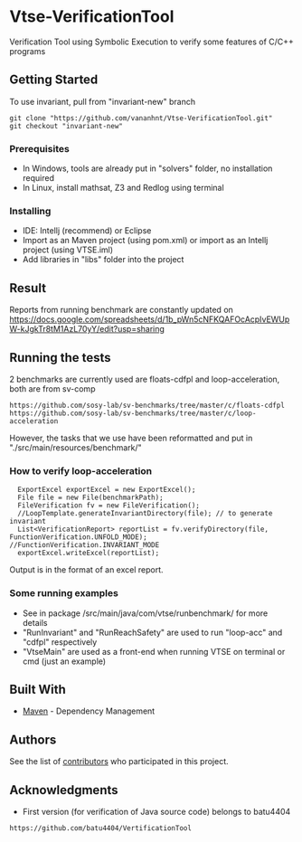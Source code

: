 # Vtse-VerificationTool
Verification Tool using Symbolic Execution to verify some features of C/C++ programs

## Getting Started

To use invariant, pull from "invariant-new" branch
```
git clone "https://github.com/vananhnt/Vtse-VerificationTool.git"
git checkout "invariant-new"
```

### Prerequisites

- In Windows, tools are already put in "solvers" folder, no installation required
- In Linux, install mathsat, Z3 and Redlog using terminal

### Installing

- IDE: Intellj (recommend) or Eclipse
- Import as an Maven project (using pom.xml) or import as an Intellj project (using VTSE.iml)
- Add libraries in "libs" folder into the project

## Result
Reports from running benchmark are constantly updated on https://docs.google.com/spreadsheets/d/1b_pWn5cNFKQAFOcAcpIvEWUpW-kJgkTr8tM1AzL70yY/edit?usp=sharing

## Running the tests

2 benchmarks are currently used are floats-cdfpl and loop-acceleration, both are from sv-comp
```
https://github.com/sosy-lab/sv-benchmarks/tree/master/c/floats-cdfpl
https://github.com/sosy-lab/sv-benchmarks/tree/master/c/loop-acceleration
```
However, the tasks that we use have been reformatted and put in "./src/main/resources/benchmark/"

### How to verify loop-acceleration

```
  ExportExcel exportExcel = new ExportExcel();
  File file = new File(benchmarkPath);
  FileVerification fv = new FileVerification();
  //LoopTemplate.generateInvariantDirectory(file); // to generate invariant
  List<VerificationReport> reportList = fv.verifyDirectory(file, FunctionVerification.UNFOLD_MODE); //FunctionVerification.INVARIANT_MODE
  exportExcel.writeExcel(reportList);
```
Output is in the format of an excel report. 

### Some running examples

- See in package /src/main/java/com/vtse/runbenchmark/ for more details
- "RunInvariant" and "RunReachSafety" are used to run "loop-acc" and "cdfpl" respectively
- "VtseMain" are used as a front-end when running VTSE on terminal or cmd (just an example)

## Built With

* [Maven](https://maven.apache.org/) - Dependency Management

## Authors

See the list of [contributors](https://github.com/vananhnt/Vtse-VerificationTool/graphs/contributors) who participated in this project.

## Acknowledgments

* First version (for verification of Java source code) belongs to batu4404
```
https://github.com/batu4404/VertificationTool
```
